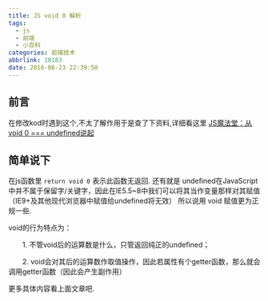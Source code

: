 ```yaml
---
title: JS void 0 解析
tags:
  - js
  - 前端
  - 小百科
categories: 前端技术
abbrlink: 18183
date: 2016-06-23 22:39:50
---
```


## 前言
  在修改kod时遇到这个,不太了解作用于是查了下资料,详细看这里 [JS魔法堂：从void 0 === undefined说起](http://www.cnblogs.com/fsjohnhuang/p/4146506.html)
  
## 简单说下
  在js函数里 `return void 0` 表示此函数无返回. 
  还有就是 undefined在JavaScript中并不属于保留字/关键字，因此在IE5.5~8中我们可以将其当作变量那样对其赋值（IE9+及其他现代浏览器中赋值给undefined将无效）
  所以说用 void 赋值更为正规一些.
  
  void的行为特点为：

　　1. 不管void后的运算数是什么，只管返回纯正的undefined；

　　2. void会对其后的运算数作取值操作，因此若属性有个getter函数，那么就会调用getter函数（因此会产生副作用）

  更多具体内容看上面文章吧.
　　